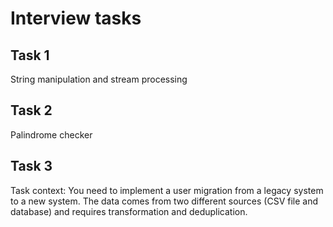 # Interview tasks

## Task 1
String manipulation and stream processing

## Task 2
Palindrome checker

## Task 3

Task context:
You need to implement a user migration from a legacy system to a new system. 
The data comes from two different sources (CSV file and database) and requires transformation and deduplication.